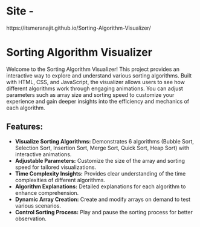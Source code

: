 <h1>Site -</h1> <span> https://itsmeranajit.github.io/Sorting-Algorithm-Visualizer/</span>

<h1>Sorting Algorithm Visualizer</h1>

<p>Welcome to the Sorting Algorithm Visualizer! This project provides an interactive way to explore and understand various sorting algorithms. Built with HTML, CSS, and JavaScript, the visualizer allows users to see how different algorithms work through engaging animations. You can adjust parameters such as array size and sorting speed to customize your experience and gain deeper insights into the efficiency and mechanics of each algorithm.</p>

<h2>Features:</h2>
<ul>
  <li><strong>Visualize Sorting Algorithms:</strong> Demonstrates 6 algorithms (Bubble Sort, Selection Sort, Insertion Sort, Merge Sort, Quick Sort, Heap Sort) with interactive animations.</li>
  <li><strong>Adjustable Parameters:</strong> Customize the size of the array and sorting speed for tailored visualizations.</li>
  <li><strong>Time Complexity Insights:</strong> Provides clear understanding of the time complexities of different algorithms.</li>
  <li><strong>Algorithm Explanations:</strong> Detailed explanations for each algorithm to enhance comprehension.</li>
  <li><strong>Dynamic Array Creation:</strong> Create and modify arrays on demand to test various scenarios.</li>
  <li><strong>Control Sorting Process:</strong> Play and pause the sorting process for better observation.</li>
</ul>